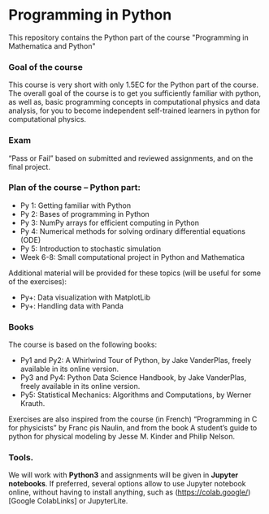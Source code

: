 # Programming in Python
This repository contains the Python part of the course "Programming in Mathematica and Python"

### Goal of the course
This course is very short with only 1.5EC for the Python part of the course. The overall goal of the course is to get you sufficiently familiar with python, as well as, basic programming concepts in computational physics and data analysis, for you to become independent self-trained learners in python for computational physics.

### Exam
“Pass or Fail” based on submitted and reviewed assignments, and on the final project. 

### Plan of the course – Python part:
  - Py 1: Getting familiar with Python
  - Py 2: Bases of programming in Python
  - Py 3: NumPy arrays for efficient computing in Python
  - Py 4: Numerical methods for solving ordinary differential equations (ODE) 
  - Py 5: Introduction to stochastic simulation
  - Week 6-8: Small computational project in Python and Mathematica

Additional material will be provided for these topics (will be useful for some of the exercises):
  - Py+: Data visualization with MatplotLib
  - Py+: Handling data with Panda

### Books
The course is based on the following books: 
  - Py1 and Py2: A Whirlwind Tour of Python, by Jake VanderPlas, freely available in its online version.
  - Py3 and Py4: Python Data Science Handbook, by Jake VanderPlas, freely available in its online version.
  - Py5: Statistical Mechanics: Algorithms and Computations, by Werner Krauth.

Exercises are also inspired from the course (in French) “Programming in C for physicists” by Franc ̧ois Naulin, and from the book A student’s guide to python for physical modeling by Jesse M. Kinder and Philip Nelson.

### Tools.
We will work with **Python3** and assignments will be given in **Jupyter notebooks**. If preferred, several options allow to use Jupyter notebook online, without having to install anything, such as (https://colab.google/)[Google ColabLinks] or JupyterLite.

